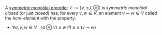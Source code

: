 A [symmetric monoidal preorder](/docs/math/defs/smp.qmd) 
$\mathcal{V}:=(V,\leq,I,\otimes)$ is *symmetric monoidal closed* 
(or just *closed*) has, for every $v,w \in V$, 
an element $v \multimap w \in V$ called the *hom-element* with the property:
-  $\forall a,v,w \in V: (a \otimes v) \leq w$ iff $a \leq (v \multimap w)$